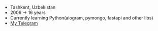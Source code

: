 - Tashkent, Uzbekistan
- 2006 -> 16 years
- Currently learning Python(aiogram, pymongo, fastapi and other libs)
- <a href='https://t.me/ojfbv'>My Telegram</a>
